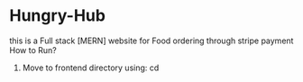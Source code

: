 ﻿# Hungry-Hub
this is a Full stack [MERN] website for Food ordering through stripe payment
How to Run? <br/>
1. Move to frontend directory using:  cd 
